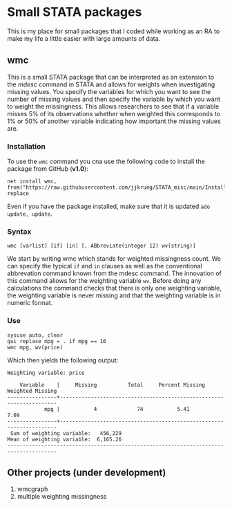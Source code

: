 # Small STATA packages
This is my place for small packages that I coded while working as an RA to make my life a little easier with large amounts of data. 

## wmc

This is a small STATA package that can be interpreted as an extension to the _mdesc_ command in STATA and allows for weights when investigating missing values. You specify the variables for which you want to see the number of missing values and then specify the variable by which you want to weight the missingness. This allows researchers to see that if a variable misses 5% of its observations whether when weighted this corresponds to 1% or 50% of another variable indicating how important the missing values are. 

### Installation 

To use the `wmc` command you cna use the following code to install the package from GitHub (**v1.0**):

```
net install wmc, from("https://raw.githubusercontent.com/jjkrueg/STATA_misc/main/Installation") replace
```

Even if you have the package installed, make sure that it is updated `ado update, update`.

### Syntax

```
wmc [varlist] [if] [in] [, ABbreviate(integer 12) wv(string)]
```

We start by writing wmc which stands for weighted missingness count. We can specify the typical `if` and `in` clauses as well as the conventional abbrevation command known from the mdesc command. The innovation of this command allows for the weighting variable `wv`. Before doing any calculations the command checks that there is only one weighting variable, the weighting variable is never missing and that the weighting variable is in numeric format. 

### Use

```
sysuse auto, clear
qui replace mpg = . if mpg == 16
wmc mpg, wv(price)
```

Which then yields the following output:

```
Weighting variable: price

    Variable    |     Missing          Total     Percent Missing      Weighted Missing
----------------+---------------------------------------------------------------------
            mpg |           4             74           5.41           7.09
----------------+---------------------------------------------------------------------
 Sum of weighting variable:   456,229
Mean of weighting variable:  6,165.26
--------------------------------------------------------------------------------------
```



## Other projects (under development)

1. wmcgraph
2. multiple weighting missingness
